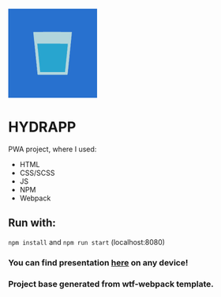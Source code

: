 ![cover](pwa/apple-icon-180.png)

# HYDRAPP
PWA project, where I used:
- HTML
- CSS/SCSS
- JS
- NPM
- Webpack
## Run with:
`npm install` and `npm run start` (localhost:8080)
### You can find presentation [here](https://pawel-jezior.github.io/hydrapp/) on any device!

### Project base generated from wtf-webpack template.

